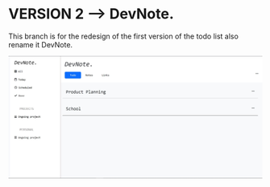 # VERSION 2 --> DevNote. 

This branch is for the redesign of the first version of the todo list
also rename it DevNote.

<img src="views/assets/image/Screenshot 2023-07-27 115932.jpg"></img>
